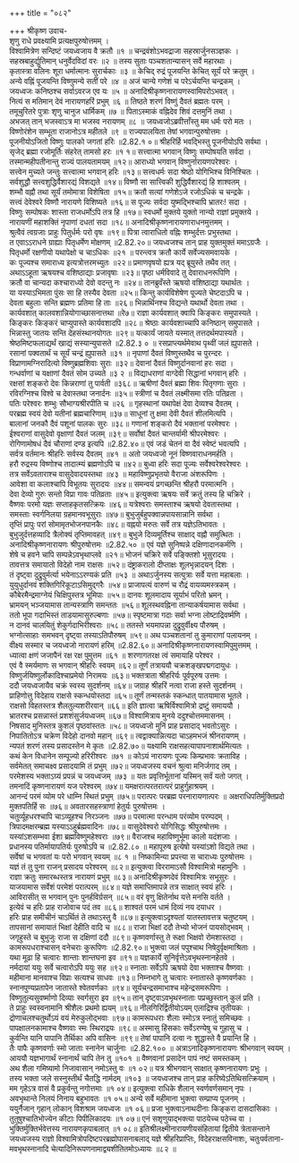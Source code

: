+++
title = "०८२"

+++
श्रीकृष्ण उवाच-  
शृणु राधे प्रवक्ष्यामि प्रत्यक्षपुरुषोत्तमम् ।  
विश्वामित्रेण सन्दिष्टं जयध्वजाय वै क्रतौ ॥१ ॥
चन्द्रवंशोऽभवद्राजा सहस्रार्जुनसञ्ज्ञकः ।  
सहस्रबाहुर्द्युतिमान् धनुर्वेदविदां वरः ॥२ ॥
तस्य सुताः पञ्चशतान्यासन् सर्वे महारथाः ।  
कृतास्त्रा वलिनः शूरा धर्मात्मानः सुरार्चकाः ॥३ ॥
केचिद् रुद्रं पूजयन्ति केचित् सूर्यं परे क्रतुम् ।  
अन्ये वह्निं पूजयन्ति विष्णुमन्ये सतीं परे ॥४ ॥
अजं चान्ये गणेशं च परेऽर्चयन्ति चन्द्रकम् ।  
जयध्वजः कनिष्ठश्च सर्वाऽवरज एव यः ॥५ ॥
अनादिश्रीकृष्णनारायणस्वामिपरोऽभवत् ।  
नित्यं स मतिमान् देवं नारायणहरिं प्रभुम् ॥६ ॥
तिष्ठते शरणं विष्णुं दैवतं ब्रह्मतः परम् ।  
तमूचुरितरे पुत्राः शृणु चानुज धार्मिकम् ॥७ ॥
पिताऽस्माकं वह्निदेव शिवं दत्तमुनिं तथा ।  
अभजत् तान् भजस्वाऽत्र मा भजस्व नरायणम् ॥८ ॥
जयध्वजोऽब्रवीत्ताँस्तु मम धर्मः परो मतः ।  
विष्णोरंशेन सम्भूता राजानोऽत्र महीतले ॥९ ॥
राज्यपालयिता तेषां भगवान्पुरुषोत्तमः ।  
पूजनीयोऽजितो विष्णुः पालको जगतां हरिः ॥2.82.१ ०॥
श्रीहरिर्हि भवद्भिस्तु पूजनीयोऽपि सर्वथा ।  
सृजेद् ब्रह्मा रजोमूर्तिः संहरेत् तामसो हरः ॥१ १॥
सत्त्वात्मा भगवान् विष्णुः सम्पोषयति सर्वदा ।  
तस्मान्महीपतीनान्तु राज्यं पालयतामयम् ॥१२॥
आराध्यो भगवान् विष्णुर्नारायणपरेश्वरः ।  
सत्त्वेन मुच्यते जन्तुः सत्त्वात्मा भगवान् हरिः ॥१३॥
सत्त्वधर्मः सदा श्रेष्ठो योगिभिश्च विनिश्चितः ।  
सर्वशुद्धौ सत्त्वशुद्धिर्वैशारद्यं विशद्यते ॥१४॥
विष्णौ सा सात्त्विकी शुद्धिर्वैशारद्यं हि शाश्वतम् ।  
शम्भौ वह्नौ तथा सूर्यं तमोमात्रा विशेषिता ॥१५॥
क्रतौ सत्यां गणेशेऽजे रजोऽधिकं च चन्द्रके ।  
सत्त्वं देवेश्वरे विष्णौ नारायणे विशिष्यते ॥१६॥
स पूज्यः सर्वदा युष्मद्भिश्चापि भ्रातरः! सदा ।  
विष्णुः सम्पोषकः शास्ता राजधर्मोऽपि तत्र हि ॥१७॥
स्वधर्मो मुक्तये युक्तो नान्यो राज्ञां प्रमुक्तये ।  
नारायणीं महाशक्तिं नृपाणां दधतां सदा ॥१८॥
अनादिश्रीकृष्णनारायणाराधनमुत्तमम् ।  
श्रुत्वैवं त्वग्रजाः प्राहुः पितुर्धर्मः परो वृषः ॥१९॥
पित्रा त्वाराधितो वह्निः शम्भुर्दत्तः प्रभुस्तथा ।  
त एवाऽऽराधने ग्राह्याः पितृधर्मेण मोक्षणम् ॥2.82.२०॥
जयध्वजश्च तान् प्राह युक्तमुक्तं ममाऽग्रजैः ।  
पितृधर्मो रक्षणीयो यथापेक्षो च चाऽधिकः ॥२१ ॥
परन्त्वत्र क्रतौ कार्ये सर्वेज्यसमवायके ।  
कः पूज्यश्च समाराध्य इत्यत्रोत्तरमच्युतः ॥२२॥
प्रमाणवृषयो ह्यत्र यद् ब्रूयुस्ते तथैव तत् ।  
अथाऽऽहूता ऋषयश्च वशिष्ठाद्याः प्रजावृषाः ॥२३॥
पृष्ठा धर्मविवादे तु देवाराधनरूपिणि ।  
क्रतौ वा चान्यदा कश्चाराध्यो देवो वदन्तु नः ॥२४॥
तानब्रुवँस्ते ऋषयो वशिष्ठाद्या यथार्थतः ।  
या यस्याऽभिमता पुंसः सा हि तस्यैव देवता ॥२५॥
किन्तु कार्यविशेषेण पूज्यते चेष्टदाऽपि च ।  
देवता बहुलाः सन्ति ब्रह्मणः प्रतिमा हि ताः ॥२६॥
भिन्नार्थिनश्च विद्यन्ते यथार्थो देवता तथा ।  
कार्यवशात् कालवशान्नियोगाच्छासनात्तथा ॥रे७॥
राज्ञा कार्यवशात् क्वापि किङ्करः समुपास्यते ।  
किङ्करः किङ्करं चाप्युपास्ते कार्यवशादपि ॥२८॥
श्रेष्ठाः कार्यवशाच्चापि कनिष्ठान् समुपासते ।  
भिन्नास्तु जातयः सन्ति देहसंस्थानयोगतः ॥२९॥
यत्कार्यं जायते यस्मात् तत्तदर्थमपास्यते ।  
श्रेष्ठमिष्टफलाद्यर्थं खाद्यं सस्यान्युपासते ॥2.82.३ ० ॥
रसप्राप्त्यर्थमेवाथ पृथ्वीं जलं ह्युपासते ।  
रसानां पक्वतार्थं च सूर्यं चन्द्रं ह्युपासते ॥३१ ॥
नृपाणां दैवतं विष्णुस्तथैव च पुरन्दरः ।  
विप्राणामग्निरादित्यो विष्णुब्रह्मशिवाः सुराः ॥३२॥
देवानां दैवतं विष्णुर्दानवानां हरः सदा ।  
गन्धर्वाणां च यक्षाणां दैवतं सोम उच्यते ॥३ २ ॥
विद्याधराणां वाग्देवी सिद्धानां भगवान् हरिः ।  
रक्षसां शङ्करो देवः किन्नराणां तु पार्वती ॥३६८॥
ऋषीणां दैवतं ब्रह्मा शिवः पितृगणाः सुराः ।  
रविरग्निश्च विश्वे च देवास्तथा जनार्दनः ॥३५॥
स्त्रीणां च दैवतं लक्ष्मीसमा रतिः पतिव्रता ।  
पतिः परेश्वरः शम्भुः सौभाग्यश्रीरपीति च ॥२६ ॥
गृहस्थानां यथापेक्षं देवा देव्यश्च दैवतम् ।  
परब्रह्म स्वयं देवो यतीनां ब्रह्मचारिणाम् ॥३७॥
साधूनां तु क्षमा देवी दैवतं शीलमित्यपि ।  
बालानां जनकौ दैवं पशूनां पालकः सुरः ॥३८॥
गणानां शङ्करो दैवं भक्तानां परमेश्वरः ।  
ईश्वराणां वासुदेवो वृक्षाणां दैवतं जलम् ॥३९॥
सर्वोषां दैवतं चान्तर्यामी श्रीपरमेश्वरः ।  
रोगिणामोषधं दैवं चौराणां दण्ड इत्यपि ॥2.82.४०॥
एवं जडं चेतनं वा दैवं स्वेष्टं भवत्यपि ।  
सर्वत्र वर्तमानः श्रीहरिः सर्वस्य दैवतम् ॥४१ ॥
अतो जयध्वजो नूनं विष्णवाराधनमर्हति ।  
हरौ रुद्रस्य विष्णोश्च तादात्म्यं ब्रह्मणोऽपि च ॥४२॥
बुध्वा हरिः सदा पूज्यः सर्वेश्वरेश्वरेश्वरः ।  
तत्र सर्वेऽवताराश्च वासुदेवादयस्तथा ॥४३ ॥
महाविष्णुप्रभृतयो वैराजा अंशरूपिणः ।  
आवेशा वा कलाश्चापि विभूतयः सुरादयः ॥४४॥
समन्वयं प्रगच्छन्ति श्रीहरौ परमात्मनि ।  
देवा देव्यो गुरुः सन्तो विप्रा गावः पतिव्रताः ॥४५॥
इत्युक्त्वा ऋषयः सर्वे क्रतुं तस्य हि चक्रिरे ।  
वैष्णवः परमो यज्ञः सप्ताहकृतसत्क्रियः ॥४६॥
यत्रेश्वराः समस्ताश्च ऋषयो देवतास्तथा ।  
समस्ताः स्वर्गनिलया ग्रहमानवभूसुराः ॥४७॥
बुभुजुर्बहुपक्वान्नपायसान्नानि सर्वथा ।  
तृप्तिं प्रापुः परां सोमामृतभोजनपानकैः ॥४८॥
वह्नयो मरुतः सर्वे तत्र यज्ञेऽतिभावतः ।  
बुभुजुर्दत्तहव्यादि त्रैलोक्यं तृप्तिमावहत् ॥४९॥
बुभुजे दिव्यमूर्तिश्च साक्षाद् वह्नौ समुत्थितः ।  
अनादिश्रीकृष्णनारायणः श्रीपुरुषोत्तमः ॥2.82.५० ॥
एवं यज्ञे सुनिष्पन्ने दक्षिणादानकर्मणि ।  
शेषे च हवने चापि सम्पन्नेऽवभृथाप्लवे ॥२१॥
भोजनं चक्रिरे सर्वे पङ्क्तिशो भूसुरादयः ।  
तावत्तत्र समायातो विदेहो नाम राक्षसः ॥५२॥
दंष्ट्राकरालो दीप्ताक्षः शूलभृन्नादयन् दिशः ।  
तं दृष्ट्वा दुद्रुवुर्मर्त्या भयेनाऽऽरण्यकं प्रति ॥५३ ॥
अथाऽर्जुनस्य सत्पुत्राः सर्वे यत्ता महाबलाः ।  
युयुधुर्दानवं शक्तिगिरिकूटाऽसिमुद्गरैः ॥५४॥
प्राजापत्यं वारुणं च रौद्रं वायव्यमस्त्रकम् ।  
कौबेरमैन्द्रमाग्नेयं चिक्षिपुस्तत्र भूमिपाः ॥५५॥
दानवः शूलमादाय सूर्याभं परितो भ्रमन् ।  
भ्रामयन् भञ्जयामास तान्यस्त्राणि समन्ततः ॥५६॥
शूलस्थवह्निना तान्याकर्षयामास सर्वथा ।  
ततो भूपा गदाभिस्तं ताडयामासुरुल्बणाः ॥५७॥
स्पृष्टमात्रा गदाः सर्वा भग्ना लोष्टाद्रिवर्ष्मणि ।  
न दानवं चालयितुं शेकुर्गदाभिरीश्वराः ॥५८॥
ततस्ते भयमापन्ना दुद्रुवुर्वीक्ष्य पौरुषम् ।  
भग्नोत्साहाः समभवन् दृष्ट्वा तस्याऽतिपौरुषम् ॥५९॥
अथ पञ्चशतानां तु कुमाराणां पलायनम् ।  
वीक्ष्य सस्मार च जयध्वजो नारायणं हरिम् ॥2.82.६०॥
अनादिश्रीकृष्णनारायणस्वामिपुमुत्तमम् ।  
ध्यात्वा क्षणं जजापैनं रक्ष रक्ष पुमुत्तम ॥६१ ॥
शरणागतरक्ष त्वं समायाहि परेश्वर ।  
एवं वै स्मर्यमाणः स भगवान् श्रीहरिः स्वयम् ॥६२॥
तूर्णं तत्राययौ चक्रशङ्खपद्मगदायुधः ।  
विष्णुर्जयिष्णुर्लोकादिश्चाप्रमेयो निरामयः ॥६३॥
भक्तत्राता श्रीहरिर्यः पूर्वपूरुष उत्तमः ।  
ददौ जयध्वजायैव चक्रं स्वस्य सुदर्शनम् ॥६४॥
जग्राह श्रीहरिं नत्वा राजा हस्ते सुदर्शनम् ।  
प्राहिणोत्तु विदेहाय राक्षसे स्कन्धयोस्तदा ॥६५॥
तूर्णं तन्मस्तकं स्कन्धात् पातयामास भूतले ।  
राक्षसो विहतस्तत्र शैलतुल्यशरीरवान् ॥६६॥
इति ज्ञात्वा ऋषिर्विश्वामित्रो द्रष्टुं समाययौ ।  
भ्रातरश्च प्रसन्नास्तं प्रशशंसुर्जयध्वजम् ॥६७॥
विश्वामित्राय मुनये ददुश्चोत्तममासनम् ।  
निषसाद मुनिस्तत्र कुशलं पृष्ठवांस्ततः ॥५८॥
जयध्वजो मुनिं प्राह प्रसादाद् भवतोऽसुरः ।  
निपातितोऽत्र चक्रेण विदेहो दानवो महान् ॥६९॥
त्वद्वाक्यान्नित्यदा चाऽहमभजं श्रीनरायणम् ।  
न्यपतं शरणं तस्य प्रसादस्तेन मे कृतः ॥2.82.७०॥
यक्ष्यामि राक्षसहत्यापापनाशार्थमित्यतः ।  
कथं केन विधानेन सम्पूज्यो हरिरीश्वरः ॥७१ ॥
कोऽयं नारायणः पूज्यः किम्प्रभावः क्रताविह ।  
सर्वमेतत् समाचक्ष्व प्रसादयामि तं प्रभुम् ॥७२॥
जयध्वजस्य वचनं श्रुत्वा मनिर्जगाद तम् ।  
परमेशस्य भक्ताऽग्र्यं प्रपन्नं च जयध्वजम् ॥७३ ॥
यतः प्रवृत्तिर्भूतानां यस्मिन् सर्वं यतो जगत् ।  
तमनादिं कृष्णनारायणं यज परेश्वरम् ॥७४॥
यमक्षरात्परतरात्परं प्राहुर्गुहाश्रयम् ।  
आनन्दं परमं व्योम परे धाम्नि स्थितं प्रभुम् ॥७५॥
परात्परः परब्रह्म परनारायणात्परः ॥
अक्षराधिपतिर्मुक्तिप्रदो मुक्तपतिर्हि सः ॥७६॥
अवतारसहस्त्राणां हेतुर्यः पुरुषोत्तमः ।  
चतुर्व्यूहधरश्चापि चाऽव्यूहश्च निरञ्जनः ॥७७॥
परमात्मा परन्धाम परंव्योम परम्पदम् ।  
त्रिपादमक्षरम्ब्रह्म यस्याऽऽहुर्ब्रह्मवादिनः ॥७८॥
वासुदेवेश्वरो योगिसिद्धः श्रीपुरुषोत्तमः ।  
यस्यांऽशसम्भवा ईशा ब्रह्मविष्णुमहेश्वराः ॥७९॥
वैराजश्च महाविष्णुर्भूमा कालो यदंशजाः ।  
प्रधानस्य पतिर्मायापतिर्यः पुरुषोऽपि च ॥2.82.८० ॥
महापूरुष इत्येषो यस्यांऽशो विद्यते तथा ।  
सर्वेषां च भगवतां यः परो भगवान् स्वयम् ॥८ १ ॥
निष्कामिन्या प्रपत्त्या स चाराध्यः पुरुषोत्तमः ।  
यज्ञं तं तु पुना राजन् प्रसादय परेश्वरम् ॥८२॥
इत्युक्त्वा विररामाऽसौ विश्वामित्रो महामुनिः ।  
राज्ञा क्रतुः समारब्धस्तत्र नारायणं प्रभुम् ॥८३॥
अनादिश्रीकृष्णदेवं विश्वामित्रः सभूसुरः ।  
याजयामास सर्वेशं परमेशं परात्परम् ॥८४॥
यज्ञे समाप्तिमापन्ने तत्र साक्षात् स्वयं हरिः ।  
आविरासीत् स भगवान् पुनः पुनर्हविर्ग्रसन् ॥८५॥
वरं वृणु क्षितेर्नाथ यत्ते मनसि वर्तते ।  
इत्येवं च हरिः प्राह राजोवाच पदं तव ॥८६॥
शाश्वतं परमं धामं दिव्यं नय दयाधर ।  
हरिः प्राह समीचीनं चाऽर्थितं ते तथाऽस्तु वै ॥८७॥
इत्युक्त्वाऽदृश्यतां यातस्तावत्तत्र चतुष्टयम् ।  
तापसानां समायातं भिक्षां देहीति वादि च ॥८८॥
राजा भिक्षां ददौ तेभ्यो भोजनं पायसोद्भवम् ।  
जगृहुस्ते च बुभुजुः राजा स दक्षिणां ददौ ॥८९॥
कृष्णवर्णास्तु ते रूक्षा भिक्षवो रोमशास्तदा ।  
कामरूपधराश्चासन् वनेचराः कुरूपिणः ॥2.82.९०॥
भुक्त्वा जलं पपुश्चाथ निषेदुर्वृक्षमाश्रिताः ।  
यथा मूढा हि चत्वारः शान्ताः शान्तघना इव ॥९१॥
यज्ञकार्ये सुनिर्वृत्तेऽवभृथस्नानहेतवे ।  
नर्मदायां ययुः सर्वे चत्वारोऽपि ययुः सह ॥९२॥
स्नाताः सर्वेऽपि ऋषयो देवा भक्ताश्च वैष्णवाः ।  
महीमाना मानवाश्च विप्राः सत्यश्च साधवः ॥१३॥
निम्नभागे तु चत्वारः स्नातास्ते कृष्णवर्णकाः ।  
स्नानपुण्यप्रतापेन जातास्ते श्वेतवर्णकाः ॥९४॥
सूर्यचन्द्रसमाभाश्च महेन्द्रसमरूपिणः ।  
विष्णुतुल्यसुवर्ष्माणो दिव्याः स्वर्गसुरा इव ॥९५॥
तान् दृष्ट्वाऽवभृथस्नाताः पप्रच्छुस्तान् कुलं प्रति ।  
ते प्राहुः स्वस्वनामानि श्रीशैलः प्रथमो ह्ययम् ॥९६॥
नीलगिरिर्द्वितीयोऽयम् एलाद्रिश्च तृतीयकः ।  
द्रोणाचलश्चतुर्थोऽयं वयं मेरुकुलोद्भवाः ॥९७॥
कामरूपधराः शैलाः स्मोऽत्र स्नातुं समिच्छवः ।  
पापक्षालनकामाश्च वैष्णवाः स्मः स्थिराद्रयः ॥९८॥
अस्मासु हिंसकाः सर्वेऽरण्येषु च गुहासु च ।  
कुर्वन्ति यानि पापानि तैर्थिका अपि वासिनः ॥९९॥
तेषां पापानि दत्वा नः शुद्धास्ते वै प्रयान्ति हि ।  
तैः पापैः कृष्णवर्णाः स्मो जाताः स्नानेन चार्जुनाः ॥2.82.१०० ॥
अत्राऽनादिकृष्णनारायणः श्रीभगवान् स्वयम् ।  
आययौ यज्ञभागार्थं स्नानार्थं चापि तेन तु ॥१०१ ॥
वैष्णवानां प्रसादेन पापं नष्टं समस्तकम् ।  
अथ शैला गमिष्यामो निजावासान् नमोऽस्तु वः ॥१ ०२॥
यत्र श्रीभगवान् साक्षात् कृष्णनारायणः प्रभुः ।  
तस्य भक्ता जले सस्नुस्तीर्थं चैतद्धि नार्मदम् ॥१०३ ॥
जयध्वजश्च तान् प्राह करिष्येऽतिथिसत्क्रियाम् ।  
मम गृहेऽत्र वासं वै प्रकुर्वन्तु नगोत्तमाः ॥१ ०४॥
इत्युक्त्वा राधिके शैलान् स्वर्णवर्णसमान् नृपः ।  
अवभृथान्ते निलयं निनाय बहुभावतः ॥१ ०५॥
अन्ये सर्वे महीमाना भुक्त्वा सम्प्राप्य पूजनम् ।  
ययुर्नैजान् गृहान् लोकान् विशश्राम जयध्वजः ॥१ ०६॥
प्रजा भुक्त्वाऽनाथदीनाः किङ्करा दासदासिकाः ।  
तुतुषुश्चातिभोज्येन कीटाः पिपीलिकादयः ॥१ ०७॥
एनं सशृणुयाद्भक्त्या पाठयेच्च पठेच्च वा ।  
भुक्तिर्मुक्तिर्भवेत्तस्य नारायणकृपाबलात् ॥१ ०८॥
इतिश्रीलक्ष्मीनारायणीयसंहितायां द्वितीये त्रेतासन्ताने जयध्वजस्य राज्ञो विश्वामित्रोपदिष्टपरब्रह्मोपासनाबलाद् यज्ञे श्रीहरिप्राप्तिः, विदेहराक्षसविनाशः, चतुःपर्वताना-  
मवभृथस्नानादि चेत्यादिनिरूपणनामाद्व्यशीतितमोऽध्यायः ॥८२ ॥
    
